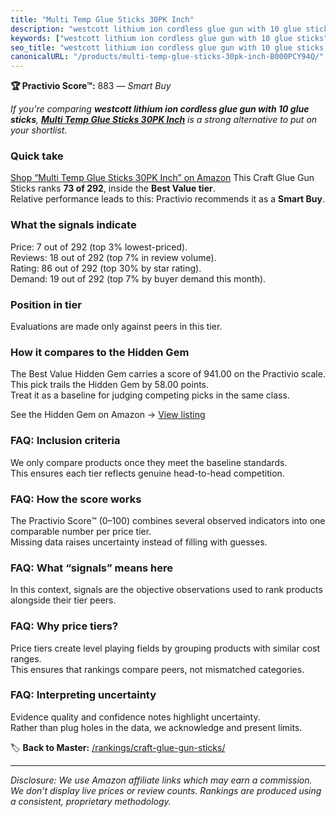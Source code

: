```yaml
---
title: "Multi Temp Glue Sticks 30PK Inch"
description: "westcott lithium ion cordless glue gun with 10 glue sticks: Data-driven within Best Value ranking using the Practivio Score™. Positioned by quality, value, dem…"
keywords: ["westcott lithium ion cordless glue gun with 10 glue sticks"]
seo_title: "westcott lithium ion cordless glue gun with 10 glue sticks — Smart Buy Best Value (2025)"
canonicalURL: "/products/multi-temp-glue-sticks-30pk-inch-B000PCY94Q/"
---
```


**🏆 Practivio Score™:** 883 — _Smart Buy_


*If you're comparing **westcott lithium ion cordless glue gun with 10 glue sticks**, **[Multi Temp Glue Sticks 30PK Inch](https://www.amazon.com/dp/B000PCY94Q?tag=practivio-20)** is a strong alternative to put on your shortlist.*
### Quick take
[Shop “Multi Temp Glue Sticks 30PK Inch” on Amazon](https://www.amazon.com/dp/B000PCY94Q?tag=practivio-20)
This Craft Glue Gun Sticks ranks **73 of 292**, inside the **Best Value tier**.  
Relative performance leads to this: Practivio recommends it as a **Smart Buy**.

### What the signals indicate
Price: 7 out of 292 (top 3% lowest-priced).  
Reviews: 18 out of 292 (top 7% in review volume).  
Rating: 86 out of 292 (top 30% by star rating).  
Demand: 19 out of 292 (top 7% by buyer demand this month).

### Position in tier
Evaluations are made only against peers in this tier.

### How it compares to the Hidden Gem
The Best Value Hidden Gem carries a score of 941.00 on the Practivio scale.  
This pick trails the Hidden Gem by 58.00 points.  
Treat it as a baseline for judging competing picks in the same class.  

See the Hidden Gem on Amazon → [View listing](https://www.amazon.com/dp/B06W2NBCW5?tag=practivio-20)

### FAQ: Inclusion criteria
We only compare products once they meet the baseline standards.  
This ensures each tier reflects genuine head-to-head competition.

### FAQ: How the score works
The Practivio Score™ (0–100) combines several observed indicators into one comparable number per price tier.  
Missing data raises uncertainty instead of filling with guesses.

### FAQ: What “signals” means here
In this context, signals are the objective observations used to rank products alongside their tier peers.

### FAQ: Why price tiers?
Price tiers create level playing fields by grouping products with similar cost ranges.  
This ensures that rankings compare peers, not mismatched categories.

### FAQ: Interpreting uncertainty
Evidence quality and confidence notes highlight uncertainty.  
Rather than plug holes in the data, we acknowledge and present limits.


🏷️ **Back to Master:** [/rankings/craft-glue-gun-sticks/](/rankings/craft-glue-gun-sticks/)

---
_Disclosure: We use Amazon affiliate links which may earn a commission. We don’t display live prices or review counts. Rankings are produced using a consistent, proprietary methodology._
